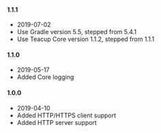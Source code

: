 #### 1.1.1
- 2019-07-02
- Use Gradle version 5.5, stepped from 5.4.1
- Use Teacup Core version 1.1.2, stepped from 1.1.1
#### 1.1.0
- 2019-05-17
- Added Core logging
#### 1.0.0
- 2019-04-10
- Added HTTP/HTTPS client support
- Added HTTP server support